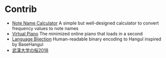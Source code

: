 # Contrib

* [Note Name Calculator](notename/)
    A simple but well-designed calculator to convert frequency values to note names
* [Virtual Piano](piano/)
    The minimized online piano that loads in a second
* [Language Bijection](langbij/)
    Human-readable binary encoding to Hangul inspired by BaseHangul
* [武漢大学の桜2018](https://sway.office.com/AIvAUeyN26s4kAWE?ref=Link&loc=mysways)

